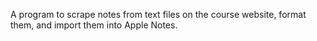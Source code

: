 A program to scrape notes from text files on the course website, format them, and import them into Apple Notes.
